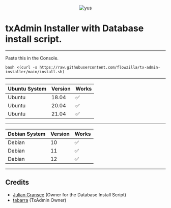 <p align="center"> <img src="https://komarev.com/ghpvc/?username=flowzilla" alt="yus" /> </p>

# txAdmin Installer with Database install script.

---
Paste this in the Console.

```
bash <(curl -s https://raw.githubusercontent.com/flowzilla/tx-admin-installer/main/install.sh)
```
---
| Ubuntu  System   | Version | Works
| ---------------- | ------- | ------------------
| Ubuntu           | 18.04   | :white_check_mark: 	        
| Ubuntu           | 20.04   | :white_check_mark:
| Ubuntu           | 21.04   | :white_check_mark:
--- 
| Debian System    | Version | Works    
| ---------------- | ------- | ------------------
| Debian           | 10      | :white_check_mark:
| Debian           | 11      | :white_check_mark:
| Debian           | 12      | :white_check_mark:
---

## Credits

 - [Julian Gransee](https://github.com/JulianGransee/) (Owner for the Database Install Script)
 - [tabarra](https://github.com/tabarra/txAdmin) (TxAdmin Owner)